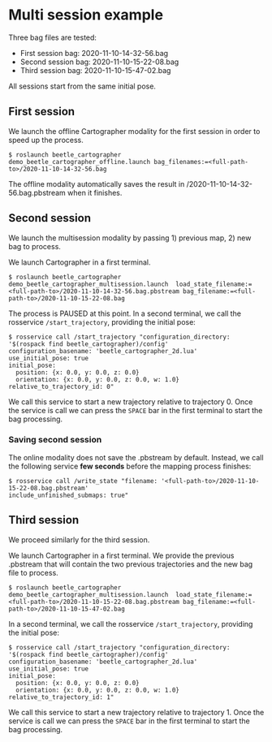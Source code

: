 # Multi session example

Three bag files are tested:
- First session bag: 2020-11-10-14-32-56.bag
- Second session bag: 2020-11-10-15-22-08.bag
- Third session bag: 2020-11-10-15-47-02.bag

All sessions start from the same initial pose.

## First session
We launch the offline Cartographer modality for the first session in order to speed up the process.

```
$ roslaunch beetle_cartographer demo_beetle_cartographer_offline.launch bag_filenames:=<full-path-to>/2020-11-10-14-32-56.bag
```
The offline modality automatically saves the result in <full-path-to>/2020-11-10-14-32-56.bag.pbstream when it finishes. 

## Second session

We launch the multisession modality by passing 1) previous map, 2) new bag to process.

We launch Cartographer in a first terminal. 
```
$ roslaunch beetle_cartographer demo_beetle_cartographer_multisession.launch  load_state_filename:=<full-path-to>/2020-11-10-14-32-56.bag.pbstream bag_filename:=<full-path-to>/2020-11-10-15-22-08.bag
```
The process is PAUSED at this point. In a second terminal, we call the rosservice `/start_trajectory`, providing the initial pose:
```
$ rosservice call /start_trajectory "configuration_directory: '$(rospack find beetle_cartographer)/config'
configuration_basename: 'beetle_cartographer_2d.lua'
use_initial_pose: true
initial_pose:
  position: {x: 0.0, y: 0.0, z: 0.0}
  orientation: {x: 0.0, y: 0.0, z: 0.0, w: 1.0}
relative_to_trajectory_id: 0"
```

We call this service to start a new trajectory relative to trajectory 0. Once the service is call we can press the `SPACE` bar in the first terminal to start the bag processing.

### Saving second session

The online modality does not save the .pbstream by default. Instead, we call the following service **few seconds** before the mapping process finishes:
```
$ rosservice call /write_state "filename: '<full-path-to>/2020-11-10-15-22-08.bag.pbstream'
include_unfinished_submaps: true"
```

## Third session

We proceed similarly for the third session.

We launch Cartographer in a first terminal. We provide the previous .pbstream that will contain the two previous trajectories and the new bag file to process.
```
$ roslaunch beetle_cartographer demo_beetle_cartographer_multisession.launch  load_state_filename:=<full-path-to>/2020-11-10-15-22-08.bag.pbstream bag_filename:=<full-path-to>/2020-11-10-15-47-02.bag
```
In a second terminal, we call the rosservice `/start_trajectory`, providing the initial pose:
```
$ rosservice call /start_trajectory "configuration_directory: '$(rospack find beetle_cartographer)/config'
configuration_basename: 'beetle_cartographer_2d.lua'
use_initial_pose: true
initial_pose:
  position: {x: 0.0, y: 0.0, z: 0.0}
  orientation: {x: 0.0, y: 0.0, z: 0.0, w: 1.0}
relative_to_trajectory_id: 1"
```

We call this service to start a new trajectory relative to trajectory 1. Once the service is call we can press the `SPACE` bar in the first terminal to start the bag processing.

